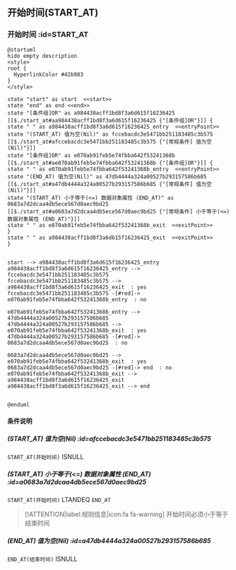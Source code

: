## 开始时间(START_AT) <!-- {docsify-ignore-all} -->

   

### 开始时间 :id=START_AT

```plantuml
@startuml
hide empty description
<style>
root {
  HyperlinkColor #42b983
}
</style>

state "start" as start  <<start>>
state "end" as end <<end>>
state "[条件组]OR" as a984438acff1bd8f3a6d615f16236425 [[$./start_at#aa984438acff1bd8f3a6d615f16236425 {"[条件组]OR"}]] {
state " " as a984438acff1bd8f3a6d615f16236425_entry  <<entryPoint>>
state "(START_AT) 值为空(Nil)" as fccebacdc3e5471bb251183485c3b575 [[$./start_at#afccebacdc3e5471bb251183485c3b575 {"[常规条件] 值为空(Nil)"}]]
state "[条件组]OR" as e070ab91feb5e74fbba642f53241368b [[$./start_at#ae070ab91feb5e74fbba642f53241368b {"[条件组]OR"}]] {
state " " as e070ab91feb5e74fbba642f53241368b_entry  <<entryPoint>>
state "(END_AT) 值为空(Nil)" as 47db4444a324a00527b293157586b685 [[$./start_at#a47db4444a324a00527b293157586b685 {"[常规条件] 值为空(Nil)"}]]
state "(START_AT) 小于等于(<=) 数据对象属性 (END_AT)" as 0683a7d2dcaa4db5ece567d0aec9bd25 [[$./start_at#a0683a7d2dcaa4db5ece567d0aec9bd25 {"[常规条件] 小于等于(<=) 数据对象属性 (END_AT)"}]]
state " " as e070ab91feb5e74fbba642f53241368b_exit  <<exitPoint>>
}
state " " as a984438acff1bd8f3a6d615f16236425_exit  <<exitPoint>>
}


start --> a984438acff1bd8f3a6d615f16236425_entry 
a984438acff1bd8f3a6d615f16236425_entry --> fccebacdc3e5471bb251183485c3b575 
fccebacdc3e5471bb251183485c3b575 --> a984438acff1bd8f3a6d615f16236425_exit  : yes
fccebacdc3e5471bb251183485c3b575 -[#red]-> e070ab91feb5e74fbba642f53241368b_entry  : no

e070ab91feb5e74fbba642f53241368b_entry --> 47db4444a324a00527b293157586b685 
47db4444a324a00527b293157586b685 --> e070ab91feb5e74fbba642f53241368b_exit  : yes
47db4444a324a00527b293157586b685 -[#red]-> 0683a7d2dcaa4db5ece567d0aec9bd25  : no

0683a7d2dcaa4db5ece567d0aec9bd25 --> e070ab91feb5e74fbba642f53241368b_exit  : yes
0683a7d2dcaa4db5ece567d0aec9bd25 -[#red]-> end  : no
e070ab91feb5e74fbba642f53241368b_exit --> a984438acff1bd8f3a6d615f16236425_exit 
a984438acff1bd8f3a6d615f16236425_exit --> end 


@enduml
```

#### 条件说明

##### (START_AT) 值为空(Nil) :id=afccebacdc3e5471bb251183485c3b575



`START_AT(开始时间)` ISNULL 

##### (START_AT) 小于等于(<=) 数据对象属性 (END_AT) :id=a0683a7d2dcaa4db5ece567d0aec9bd25



`START_AT(开始时间)` LTANDEQ  `END_AT`

> [!ATTENTION|label:规则信息|icon:fa fa-warning]
> 开始时间必须小于等于结束时间


##### (END_AT) 值为空(Nil) :id=a47db4444a324a00527b293157586b685



`END_AT(结束时间)` ISNULL 







